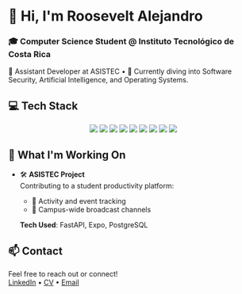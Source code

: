 # 👋 Hi, I'm Roosevelt Alejandro

### 🎓 Computer Science Student @ Instituto Tecnológico de Costa Rica  
🔭 Assistant Developer at ASISTEC • 🌱 Currently diving into Software Security, Artificial Intelligence, and Operating Systems.



## 💻 Tech Stack

<p align="center">
  <img src="https://img.shields.io/badge/FastAPI-009485.svg?logo=fastapi&logoColor=white" />
  <img src="https://img.shields.io/badge/Postgres-%23316192.svg?logo=postgresql&logoColor=white" />
  <img src="https://img.shields.io/badge/React-%2320232a.svg?logo=react&logoColor=%2361DAFB" />
  <img src="https://img.shields.io/badge/Expo-000020?logo=expo&logoColor=fff" />
  <img src="https://img.shields.io/badge/Node.js-6DA55F?logo=node.js&logoColor=white" />
  <img src="https://img.shields.io/badge/Git-F05032?logo=git&logoColor=fff" />
  <img src="https://img.shields.io/badge/Tailwind%20CSS-%2338B2AC.svg?logo=tailwind-css&logoColor=white" />
  <img src="https://img.shields.io/badge/macOS-000000?logo=apple&logoColor=F0F0F0" />
  <img src="https://img.shields.io/badge/Linux-FCC624?logo=linux&logoColor=black" />
</p>



## 🚀 What I'm Working On


- 🛠 **ASISTEC Project**  
  Contributing to a student productivity platform:
  - 📌 Activity and event tracking
  - 📣 Campus-wide broadcast channels

  **Tech Used**: FastAPI, Expo, PostgreSQL



## 📫 Contact

Feel free to reach out or connect!  
[LinkedIn](https://www.linkedin.com/in/rooseveltalej/) • [CV](https://drive.google.com/file/d/1uJmeZCeGGd7srOyEoiWHIJBpN1FdQpcW/view?usp=sharing) • [Email](mailto:ropereztec@gmail.com)
